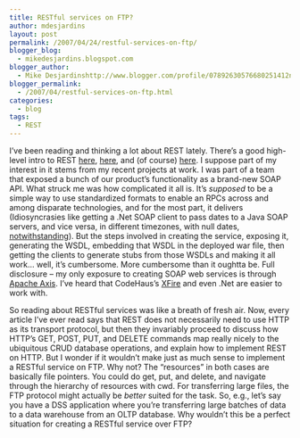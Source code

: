 ```yaml
---
title: RESTful services on FTP?
author: mdesjardins
layout: post
permalink: /2007/04/24/restful-services-on-ftp/
blogger_blog:
  - mikedesjardins.blogspot.com
blogger_author:
  - Mike Desjardinshttp://www.blogger.com/profile/07892630576680251412noreply@blogger.com
blogger_permalink:
  - /2007/04/restful-services-on-ftp.html
categories:
  - blog
tags:
  - REST
---
```

I&#8217;ve been reading and thinking a lot about REST lately. There&#8217;s a good high-level intro to REST [here][1], [here][2], and (of course) [here][3]. I suppose part of my interest in it stems from my recent projects at work. I was part of a team that exposed a bunch of our product&#8217;s functionality as a brand-new SOAP API. What struck me was how complicated it all is. It&#8217;s <span style="font-style: italic;">supposed</span> to be a simple way to use standardized formats to enable an RPCs across and among disparate technologies, and for the most part, it delivers (Idiosyncrasies like getting a .Net SOAP client to pass dates to a Java SOAP servers, and vice versa, in different timezones, with null dates, [notwithstanding][4]). But the steps involved in creating the service, exposing it, generating the WSDL, embedding that WSDL in the deployed war file, then getting the clients to generate stubs from those WSDLs and making it all work&#8230; well, it&#8217;s cumbersome. More cumbersome than it oughtta be. Full disclosure &#8211; my only exposure to creating SOAP web services is through [Apache Axis][5]. I&#8217;ve heard that CodeHaus&#8217;s [XFire][6] and even .Net are easier to work with.

So reading about RESTful services was like a breath of fresh air. Now, every article I&#8217;ve ever read says that REST does not necessarily need to use HTTP as its transport protocol, but then they invariably proceed to discuss how HTTP&#8217;s GET, POST, PUT, and DELETE commands map really nicely to the ubiquitous CRUD database operations, and explain how to implement REST on HTTP. But I wonder if it wouldn&#8217;t make just as much sense to implement a RESTful service on FTP. Why not? The &#8220;resources&#8221; in both cases are basically file pointers. You could do get, put, and delete, and navigate through the hierarchy of resources with cwd. For transferring large files, the FTP protocol might actually be <span style="font-style: italic;">better</span> suited for the task. So, e.g., let&#8217;s say you have a DSS application where you&#8217;re transferring large batches of data to a data warehouse from an OLTP database. Why wouldn&#8217;t this be a perfect situation for creating a RESTful service over FTP?

 [1]: http://www.xfront.com/REST-Web-Services.html
 [2]: http://webservices.xml.com/pub/a/ws/2002/02/06/rest.html
 [3]: http://en.wikipedia.org/wiki/Representational_State_Transfer
 [4]: http://www.thescripts.com/forum/thread429453.html
 [5]: http://ws.apache.org/axis/
 [6]: http://xfire.codehaus.org/